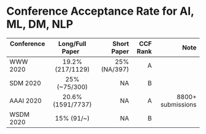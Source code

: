 Conference Acceptance Rate for AI, ML, DM, NLP
=====
| Conference     | Long/Full Paper   | Short Paper      |   CCF Rank  | Note | 
| -------------  |:-------------:    | -----:           |-----:       |-----:|
| WWW 2020       | 19.2% (217/1129)  | 25% (NA/397)     |   A         |      | 
| SDM 2020       | 25% (~75/300)     | NA               |   B         |      | 
| AAAI 2020      | 20.6% (1591/7737) | NA               |   A         | 8800+ submissions | 
| WSDM 2020      | 15% (91/~)        | NA               |   B         |      | 
